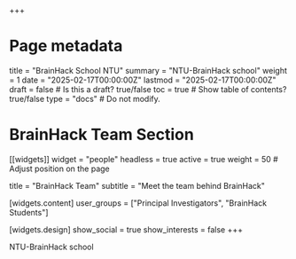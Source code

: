 +++
# Page metadata
title = "BrainHack School NTU"
summary = "NTU-BrainHack school"
weight = 1
date = "2025-02-17T00:00:00Z"
lastmod = "2025-02-17T00:00:00Z"
draft = false  # Is this a draft? true/false
toc = true  # Show table of contents? true/false
type = "docs"  # Do not modify.


# BrainHack Team Section
[[widgets]]
  widget = "people"
  headless = true
  active = true
  weight = 50  # Adjust position on the page

  title = "BrainHack Team"
  subtitle = "Meet the team behind BrainHack"

  [widgets.content]
    user_groups = ["Principal Investigators", "BrainHack Students"]

  [widgets.design]
    show_social = true
    show_interests = false
+++

NTU-BrainHack school
